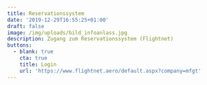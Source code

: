 ```yaml
---
title: Reservationssystem
date: '2019-12-29T16:55:25+01:00'
draft: false
image: /img/uploads/bild_infoanlass.jpg
description: Zugang zum Reservationssystem (Flightnet)
buttons:
  - blank: true
    cta: true
    title: Login
    url: 'https://www.flightnet.aero/default.aspx?company=mfgt'
---
```


